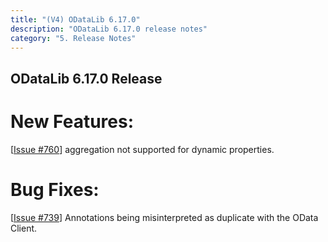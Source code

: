 ```yaml
---
title: "(V4) ODataLib 6.17.0"
description: "ODataLib 6.17.0 release notes"
category: "5. Release Notes"
---
```


## ODataLib 6.17.0 Release ##

# New Features: #

[[Issue #760](https://github.com/OData/odata.net/issues/760)] aggregation not supported for dynamic properties.

# Bug Fixes: #

[[Issue #739](https://github.com/OData/odata.net/issues/739)] Annotations being misinterpreted as duplicate with the OData Client.
